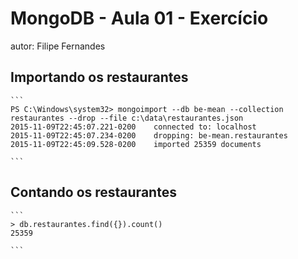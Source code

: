# MongoDB - Aula 01 - Exercício
autor: Filipe Fernandes

## Importando os restaurantes

    ```
    PS C:\Windows\system32> mongoimport --db be-mean --collection restaurantes --drop --file c:\data\restaurantes.json
	2015-11-09T22:45:07.221-0200    connected to: localhost
	2015-11-09T22:45:07.234-0200    dropping: be-mean.restaurantes
	2015-11-09T22:45:09.528-0200    imported 25359 documents

    ```

## Contando os restaurantes

    ```
	> db.restaurantes.find({}).count()
	25359

    ``` 
